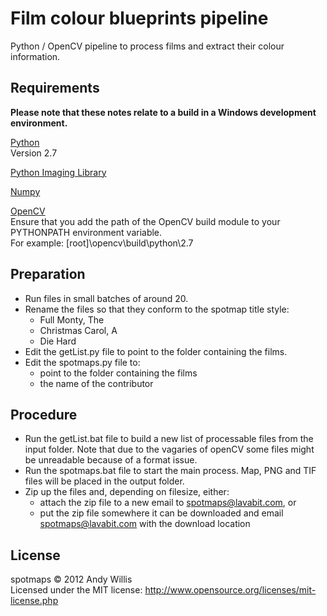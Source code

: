 # Film colour blueprints pipeline

Python / OpenCV pipeline to process films and extract their colour information.

## Requirements

**Please note that these notes relate to a build in a Windows development environment.**

[Python](http://python.org/)  
Version 2.7

[Python Imaging Library](http://www.pythonware.com/products/pil/)

[Numpy](http://sourceforge.net/projects/numpy/)

[OpenCV](http://opencv.org/)  
Ensure that you add the path of the OpenCV build module to your PYTHONPATH environment variable.  
For example: [root]\opencv\build\python\2.7

## Preparation

* Run files in small batches of around 20.
* Rename the files so that they conform to the spotmap title style:  
	* Full Monty, The
	* Christmas Carol, A
	* Die Hard
* Edit the getList.py file to point to the folder containing the films.
* Edit the spotmaps.py file to:
	* point to the folder containing the films
	* the name of the contributor

## Procedure

* Run the getList.bat file to build a new list of processable files from the input folder. Note that due to the vagaries of openCV some files might be unreadable because of a format issue.
* Run the spotmaps.bat file to start the main process. Map, PNG and TIF files will be placed in the output folder.
* Zip up the files and, depending on filesize, either:
	* attach the zip file to a new email to spotmaps@lavabit.com, or
	* put the zip file somewhere it can be downloaded and email spotmaps@lavabit.com with the download location
	
## License
spotmaps &copy; 2012 Andy Willis  
Licensed under the MIT license: http://www.opensource.org/licenses/mit-license.php